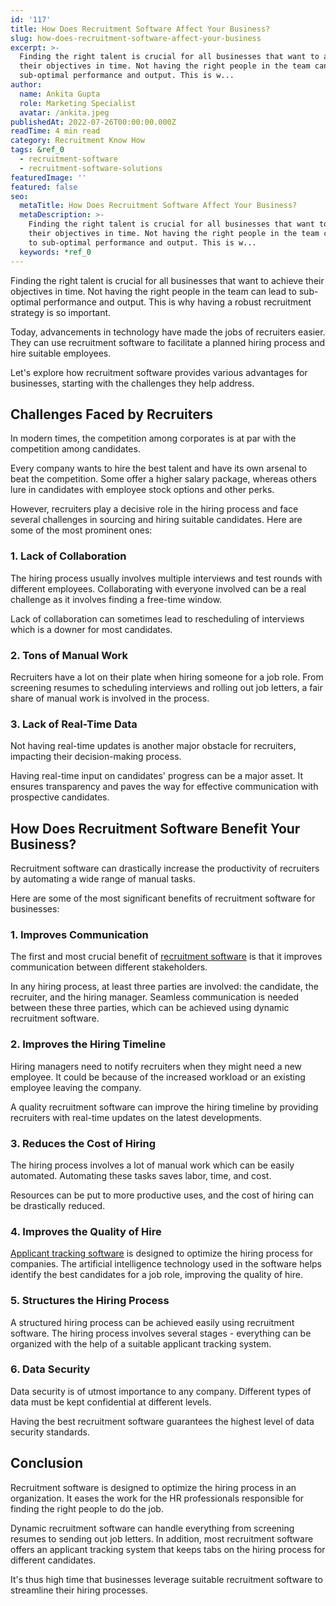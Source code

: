 ```yaml
---
id: '117'
title: How Does Recruitment Software Affect Your Business?
slug: how-does-recruitment-software-affect-your-business
excerpt: >-
  Finding the right talent is crucial for all businesses that want to achieve
  their objectives in time. Not having the right people in the team can lead to
  sub-optimal performance and output. This is w...
author:
  name: Ankita Gupta
  role: Marketing Specialist
  avatar: /ankita.jpeg
publishedAt: 2022-07-26T00:00:00.000Z
readTime: 4 min read
category: Recruitment Know How
tags: &ref_0
  - recruitment-software
  - recruitment-software-solutions
featuredImage: ''
featured: false
seo:
  metaTitle: How Does Recruitment Software Affect Your Business?
  metaDescription: >-
    Finding the right talent is crucial for all businesses that want to achieve
    their objectives in time. Not having the right people in the team can lead
    to sub-optimal performance and output. This is w...
  keywords: *ref_0
---
```


Finding the right talent is crucial for all businesses that want to achieve their objectives in time. Not having the right people in the team can lead to sub-optimal performance and output. This is why having a robust recruitment strategy is so important.

Today, advancements in technology have made the jobs of recruiters easier. They can use recruitment software to facilitate a planned hiring process and hire suitable employees.

<!--more-->

Let's explore how recruitment software provides various advantages for businesses, starting with the challenges they help address.  

## **Challenges Faced by Recruiters**

In modern times, the competition among corporates is at par with the competition among candidates.

Every company wants to hire the best talent and have its own arsenal to beat the competition. Some offer a higher salary package, whereas others lure in candidates with employee stock options and other perks.

However, recruiters play a decisive role in the hiring process and face several challenges in sourcing and hiring suitable candidates. Here are some of the most prominent ones:

### 1\. **Lack of Collaboration** 

The hiring process usually involves multiple interviews and test rounds with different employees. Collaborating with everyone involved can be a real challenge as it involves finding a free-time window.

Lack of collaboration can sometimes lead to rescheduling of interviews which is a downer for most candidates. 

### 2\. **Tons of Manual Work**

Recruiters have a lot on their plate when hiring someone for a job role. From screening resumes to scheduling interviews and rolling out job letters, a fair share of manual work is involved in the process. 

### 3\. **Lack of Real-Time Data**

Not having real-time updates is another major obstacle for recruiters, impacting their decision-making process.

Having real-time input on candidates' progress can be a major asset. It ensures transparency and paves the way for effective communication with prospective candidates. 

## **How Does Recruitment Software Benefit Your Business?**  

Recruitment software can drastically increase the productivity of recruiters by automating a wide range of manual tasks.

Here are some of the most significant benefits of recruitment software for businesses:

### 1\. **Improves Communication**

The first and most crucial benefit of [recruitment software](https://www.thetalentpool.ai/) is that it improves communication between different stakeholders.

In any hiring process, at least three parties are involved: the candidate, the recruiter, and the hiring manager. Seamless communication is needed between these three parties, which can be achieved using dynamic recruitment software. 

### 2\. **Improves the Hiring Timeline** 

Hiring managers need to notify recruiters when they might need a new employee. It could be because of the increased workload or an existing employee leaving the company.

A quality recruitment software can improve the hiring timeline by providing recruiters with real-time updates on the latest developments. 

### 3\. **Reduces the Cost of Hiring**

The hiring process involves a lot of manual work which can be easily automated. Automating these tasks saves labor, time, and cost.

Resources can be put to more productive uses, and the cost of hiring can be drastically reduced. 

### 4\. **Improves the Quality of Hire** 

[Applicant tracking software](https://www.thetalentpool.ai/applicant-tracking-software/) is designed to optimize the hiring process for companies. The artificial intelligence technology used in the software helps identify the best candidates for a job role, improving the quality of hire. 

### 5\. **Structures the Hiring Process**

A structured hiring process can be achieved easily using recruitment software. The hiring process involves several stages - everything can be organized with the help of a suitable applicant tracking system. 

### 6\. **Data Security**

Data security is of utmost importance to any company. Different types of data must be kept confidential at different levels.

Having the best recruitment software guarantees the highest level of data security standards.  

## **Conclusion**

Recruitment software is designed to optimize the hiring process in an organization. It eases the work for the HR professionals responsible for finding the right people to do the job.

Dynamic recruitment software can handle everything from screening resumes to sending out job letters. In addition, most recruitment software offers an applicant tracking system that keeps tabs on the hiring process for different candidates.

It's thus high time that businesses leverage suitable recruitment software to streamline their hiring processes.
